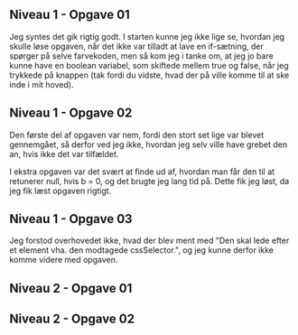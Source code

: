 ## Niveau 1 - Opgave 01
Jeg syntes det gik rigtig godt. I starten kunne jeg ikke lige se, hvordan jeg skulle løse opgaven, når det ikke var tilladt at lave en if-sætning, der spørger på selve farvekoden, men så kom jeg i tanke om, at jeg jo bare kunne have en boolean variabel, som skiftede mellem true og false, når jeg trykkede på knappen (tak fordi du vidste, hvad der på ville komme til at ske inde i mit hoved).


## Niveau 1 - Opgave 02
Den første del af opgaven var nem, fordi den stort set lige var blevet gennemgået, så derfor ved jeg ikke, hvordan jeg selv ville have grebet den an, hvis ikke det var tilfældet.

I ekstra opgaven var det svært at finde ud af, hvordan man får den til at retunerer null, hvis b = 0, og det brugte jeg lang tid på. Dette fik jeg løst, da jeg fik læst opgaven rigtigt. 


## Niveau 1 - Opgave 03
Jeg forstod overhovedet ikke, hvad der blev ment med "Den skal lede efter et element vha. den modtagede cssSelector.", og jeg kunne derfor ikke komme videre med opgaven. 


## Niveau 2 - Opgave 01


## Niveau 2 - Opgave 02